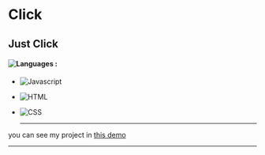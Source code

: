 # Click
## Just Click
#### ![Languages](https://img.shields.io/github/languages/count/zeynab-jalalian/Click) :
 - ![Javascript](https://img.shields.io/badge/javascript-yellow)
 - ![HTML](https://img.shields.io/badge/Html-orange)
 - ![CSS](https://img.shields.io/badge/Css-blue)
   
   ---
 you can see my project in [this demo]()
  ___
